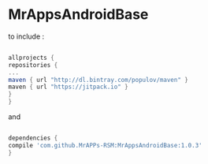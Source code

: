 # MrAppsAndroidBase

to include :

```gradle

allprojects {
repositories {
...
maven { url "http://dl.bintray.com/populov/maven" }
maven { url "https://jitpack.io" }
}
}
```

and

``` gradle

dependencies {
compile 'com.github.MrAPPs-RSM:MrAppsAndroidBase:1.0.3'
}
```
